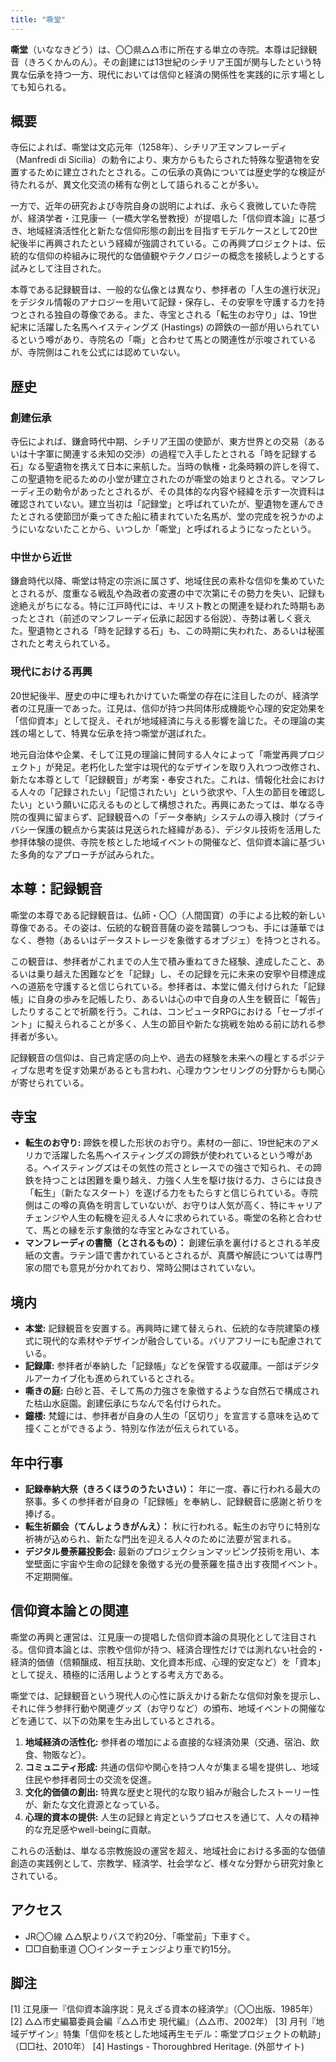 ```yaml
---
title: "嘶堂"
---
```


**嘶堂**（いななきどう）は、〇〇県△△市に所在する単立の寺院。本尊は記録観音（きろくかんのん）。その創建には13世紀のシチリア王国が関与したという特異な伝承を持つ一方、現代においては信仰と経済の関係性を実践的に示す場としても知られる。

## 概要

寺伝によれば、嘶堂は文応元年（1258年）、シチリア王マンフレーディ（Manfredi di Sicilia）の勅令により、東方からもたらされた特殊な聖遺物を安置するために建立されたとされる。この伝承の真偽については歴史学的な検証が待たれるが、異文化交流の稀有な例として語られることが多い。

一方で、近年の研究および寺院自身の説明によれば、永らく衰微していた寺院が、経済学者・江見康一（一橋大学名誉教授）が提唱した「信仰資本論」に基づき、地域経済活性化と新たな信仰形態の創出を目指すモデルケースとして20世紀後半に再興されたという経緯が強調されている。この再興プロジェクトは、伝統的な信仰の枠組みに現代的な価値観やテクノロジーの概念を接続しようとする試みとして注目された。

本尊である記録観音は、一般的な仏像とは異なり、参拝者の「人生の進行状況」をデジタル情報のアナロジーを用いて記録・保存し、その安寧を守護する力を持つとされる独自の尊像である。また、寺宝とされる「転生のお守り」は、19世紀末に活躍した名馬ヘイスティングズ (Hastings) の蹄鉄の一部が用いられているという噂があり、寺院名の「嘶」と合わせて馬との関連性が示唆されているが、寺院側はこれを公式には認めていない。

## 歴史

### 創建伝承

寺伝によれば、鎌倉時代中期、シチリア王国の使節が、東方世界との交易（あるいは十字軍に関連する未知の交渉）の過程で入手したとされる「時を記録する石」なる聖遺物を携えて日本に来航した。当時の執権・北条時頼の許しを得て、この聖遺物を祀るための小堂が建立されたのが嘶堂の始まりとされる。マンフレーディ王の勅令があったとされるが、その具体的な内容や経緯を示す一次資料は確認されていない。建立当初は「記録堂」と呼ばれていたが、聖遺物を運んできたとされる使節団が乗ってきた船に積まれていた名馬が、堂の完成を祝うかのようにいなないたことから、いつしか「嘶堂」と呼ばれるようになったという。

### 中世から近世

鎌倉時代以降、嘶堂は特定の宗派に属さず、地域住民の素朴な信仰を集めていたとされるが、度重なる戦乱や為政者の変遷の中で次第にその勢力を失い、記録も途絶えがちになる。特に江戸時代には、キリスト教との関連を疑われた時期もあったとされ（前述のマンフレーディ伝承に起因する俗説）、寺勢は著しく衰えた。聖遺物とされる「時を記録する石」も、この時期に失われた、あるいは秘匿されたと考えられている。

### 現代における再興

20世紀後半、歴史の中に埋もれかけていた嘶堂の存在に注目したのが、経済学者の江見康一であった。江見は、信仰が持つ共同体形成機能や心理的安定効果を「信仰資本」として捉え、それが地域経済に与える影響を論じた。その理論の実践の場として、特異な伝承を持つ嘶堂が選ばれた。

地元自治体や企業、そして江見の理論に賛同する人々によって「嘶堂再興プロジェクト」が発足。老朽化した堂宇は現代的なデザインを取り入れつつ改修され、新たな本尊として「記録観音」が考案・奉安された。これは、情報化社会における人々の「記録されたい」「記憶されたい」という欲求や、「人生の節目を確認したい」という願いに応えるものとして構想された。再興にあたっては、単なる寺院の復興に留まらず、記録観音への「データ奉納」システムの導入検討（プライバシー保護の観点から実装は見送られた経緯がある）、デジタル技術を活用した参拝体験の提供、寺院を核とした地域イベントの開催など、信仰資本論に基づいた多角的なアプローチが試みられた。

## 本尊：記録観音

嘶堂の本尊である記録観音は、仏師・〇〇（人間国寶）の手による比較的新しい尊像である。その姿は、伝統的な観音菩薩の姿を踏襲しつつも、手には蓮華ではなく、巻物（あるいはデータストレージを象徴するオブジェ）を持つとされる。

この観音は、参拝者がこれまでの人生で積み重ねてきた経験、達成したこと、あるいは乗り越えた困難などを「記録」し、その記録を元に未来の安寧や目標達成への道筋を守護すると信じられている。参拝者は、本堂に備え付けられた「記録帳」に自身の歩みを記帳したり、あるいは心の中で自身の人生を観音に「報告」したりすることで祈願を行う。これは、コンピュータRPGにおける「セーブポイント」に擬えられることが多く、人生の節目や新たな挑戦を始める前に訪れる参拝者が多い。

記録観音の信仰は、自己肯定感の向上や、過去の経験を未来への糧とするポジティブな思考を促す効果があるとも言われ、心理カウンセリングの分野からも関心が寄せられている。

## 寺宝

*   **転生のお守り:** 蹄鉄を模した形状のお守り。素材の一部に、19世紀末のアメリカで活躍した名馬ヘイスティングズの蹄鉄が使われているという噂がある。ヘイスティングズはその気性の荒さとレースでの強さで知られ、その蹄鉄を持つことは困難を乗り越え、力強く人生を駆け抜ける力、さらには良き「転生」（新たなスタート）を遂げる力をもたらすと信じられている。寺院側はこの噂の真偽を明言していないが、お守りは人気が高く、特にキャリアチェンジや人生の転機を迎える人々に求められている。嘶堂の名称と合わせて、馬との縁を示す象徴的な寺宝とみなされている。
*   **マンフレーディの書簡（とされるもの）：** 創建伝承を裏付けるとされる羊皮紙の文書。ラテン語で書かれているとされるが、真贋や解読については専門家の間でも意見が分かれており、常時公開はされていない。

## 境内

*   **本堂:** 記録観音を安置する。再興時に建て替えられ、伝統的な寺院建築の様式に現代的な素材やデザインが融合している。バリアフリーにも配慮されている。
*   **記録庫:** 参拝者が奉納した「記録帳」などを保管する収蔵庫。一部はデジタルアーカイブ化も進められているとされる。
*   **嘶きの庭:** 白砂と苔、そして馬の力強さを象徴するような自然石で構成された枯山水庭園。創建伝承にちなんで名付けられた。
*   **鐘楼:** 梵鐘には、参拝者が自身の人生の「区切り」を宣言する意味を込めて撞くことができるよう、特別な作法が伝えられている。

## 年中行事

*   **記録奉納大祭（きろくほうのうたいさい）：** 年に一度、春に行われる最大の祭事。多くの参拝者が自身の「記録帳」を奉納し、記録観音に感謝と祈りを捧げる。
*   **転生祈願会（てんしょうきがんえ）：** 秋に行われる。転生のお守りに特別な祈祷が込められ、新たな門出を迎える人々のために法要が営まれる。
*   **デジタル曼荼羅投影会:** 最新のプロジェクションマッピング技術を用い、本堂壁面に宇宙や生命の記録を象徴する光の曼荼羅を描き出す夜間イベント。不定期開催。

## 信仰資本論との関連

嘶堂の再興と運営は、江見康一の提唱した信仰資本論の具現化として注目される。信仰資本論とは、宗教や信仰が持つ、経済合理性だけでは測れない社会的・経済的価値（信頼醸成、相互扶助、文化資本形成、心理的安定など）を「資本」として捉え、積極的に活用しようとする考え方である。

嘶堂では、記録観音という現代人の心性に訴えかける新たな信仰対象を提示し、それに伴う参拝行動や関連グッズ（お守りなど）の頒布、地域イベントの開催などを通じて、以下の効果を生み出しているとされる。

1.  **地域経済の活性化:** 参拝者の増加による直接的な経済効果（交通、宿泊、飲食、物販など）。
2.  **コミュニティ形成:** 共通の信仰や関心を持つ人々が集まる場を提供し、地域住民や参拝者同士の交流を促進。
3.  **文化的価値の創出:** 特異な歴史と現代的な取り組みが融合したストーリー性が、新たな文化資源となっている。
4.  **心理的資本の提供:** 人生の記録と肯定というプロセスを通じて、人々の精神的な充足感やwell-beingに貢献。

これらの活動は、単なる宗教施設の運営を超え、地域社会における多面的な価値創造の実践例として、宗教学、経済学、社会学など、様々な分野から研究対象とされている。

## アクセス

*   JR〇〇線 △△駅よりバスで約20分、「嘶堂前」下車すぐ。
*   □□自動車道 〇〇インターチェンジより車で約15分。

## 脚注

[1] 江見康一『信仰資本論序説：見えざる資本の経済学』（〇〇出版、1985年）
[2] △△市史編纂委員会編『△△市史 現代編』（△△市、2002年）
[3] 月刊『地域デザイン』特集「信仰を核とした地域再生モデル：嘶堂プロジェクトの軌跡」（□□社、2010年）
[4] Hastings - Thoroughbred Heritage. (外部サイト)